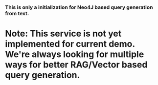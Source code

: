 ### This is only a initialization for Neo4J based query generation from text.

# Note: This service is not yet implemented for current demo. We're always looking for multiple ways for better RAG/Vector based query generation.